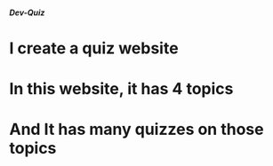 ##### Dev-Quiz
# I create a quiz website
# In this website, it has 4 topics
# And It has many quizzes on those topics
